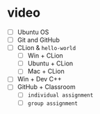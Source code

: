 # video

- [ ] Ubuntu OS
- [ ] Git and GitHub
- [ ] CLion & `hello-world`
  - [ ] Win + CLion
  - [ ] Ubuntu + CLion
  - [ ] Mac + CLion
- [ ] Win + Dev C++
- [ ] GitHub + Classroom
  - [ ] `individual assignment`
  - [ ] `group assignment`